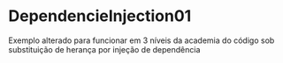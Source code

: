# DependencieInjection01
Exemplo alterado para funcionar em 3 níveis da academia do código sob substituição de herança por injeção de dependência
